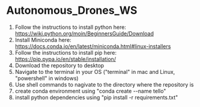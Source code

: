 # Autonomous_Drones_WS
1. Follow the instructions to install python here: https://wiki.python.org/moin/BeginnersGuide/Download
2. Install Miniconda here: https://docs.conda.io/en/latest/miniconda.html#linux-installers
3. Follow the instructions to install pip here: https://pip.pypa.io/en/stable/installation/
4. Download the repository to desktop
5. Navigate to the terminal in your OS ("terminal" in mac and Linux, "powershell" in windows)
6. Use shell commands to nagivate to the directory where the repository is
7. create conda environment using "conda create --name tello"
8. install python dependencies using "pip install -r requirements.txt"

